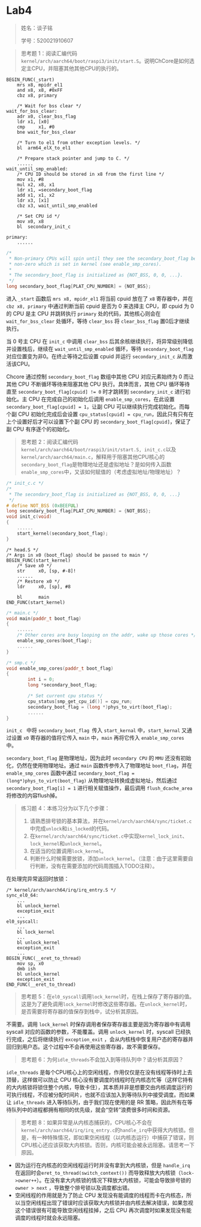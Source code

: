 # Lab4

> 姓名：谈子铭
>
> 学号：520021910607

> 思考题 1：阅读汇编代码`kernel/arch/aarch64/boot/raspi3/init/start.S`。说明ChCore是如何选定主CPU，并阻塞其他其他CPU的执行的。

```assembly
BEGIN_FUNC(_start)
	mrs	x8, mpidr_el1
	and	x8, x8,	#0xFF
	cbz	x8, primary

	/* Wait for bss clear */
wait_for_bss_clear:
	adr	x0, clear_bss_flag
	ldr	x1, [x0]
	cmp     x1, #0
	bne	wait_for_bss_clear

	/* Turn to el1 from other exception levels. */
	bl 	arm64_elX_to_el1

	/* Prepare stack pointer and jump to C. */
	......
wait_until_smp_enabled:
	/* CPU ID should be stored in x8 from the first line */
	mov	x1, #8
	mul	x2, x8, x1
	ldr	x1, =secondary_boot_flag
	add	x1, x1, x2
	ldr	x3, [x1]
	cbz	x3, wait_until_smp_enabled

	/* Set CPU id */
	mov	x0, x8
	bl 	secondary_init_c

primary:
	......
```

```c++
/*
 * Non-primary CPUs will spin until they see the secondary_boot_flag becomes
 * non-zero which is set in kernel (see enable_smp_cores).
 *
 * The secondary_boot_flag is initialized as {NOT_BSS, 0, 0, ...}.
 */
long secondary_boot_flag[PLAT_CPU_NUMBER] = {NOT_BSS};
```

进入 `_start` 函数后 `mrs x8, mpidr_el1` 将当前 cpuid 放在了 `x8` 寄存器中，并在 `cbz x8, primary` 中通过判断当前 cpuid 是否为 0 来选择主 CPU，即 cpuid 为 0 的 CPU 是主 CPU 并跳转执行 `primary` 处的代码，其他核心则会在 `wait_for_bss_clear` 处循环，等待 `clear_bss` 将 `clear_bss_flag` 置0后才继续执行。

当 0 号主 CPU 在 `init_c` 中调用 `clear_bss` 后其余核继续执行，将异常级别降低并设置栈后，继续在 `wait_until_smp_enabled` 循环，等待 `secondary_boot_flag` 对应位置变为非0。在终止等待之后设置 cpuid 并运行 `secondary_init_c` 从而激活该CPU。  

Chcore 通过控制 `secondary_boot_flag` 数组中其他 CPU 对应元素始终为 0 而让其他 CPU 不断循环等待来阻塞其他 CPU 执行。具体而言，其他 CPU 循环等待直至 `secondary_boot_flag[cpuid] != 0` 时才跳转到 `secondary_init_c` 进行初始化。主 CPU 在完成自己的初始化后调用 `enable_smp_cores`，在此设置 `secondary_boot_flag[cpuid] = 1`，让副 CPU 可以继续执行完成初始化。而每个副 CPU 初始化完成后会设置 `cpu_status[cpuid] = cpu_run`，因此只有只有在上个设置好后才可以设置下个副 CPU 的 `secondary_boot_flag[cpuid]`，保证了副 CPU 有序逐个的初始化。

> 思考题 2：阅读汇编代码`kernel/arch/aarch64/boot/raspi3/init/start.S, init_c.c`以及`kernel/arch/aarch64/main.c`，解释用于阻塞其他CPU核心的`secondary_boot_flag`是物理地址还是虚拟地址？是如何传入函数`enable_smp_cores`中，又该如何赋值的（考虑虚拟地址/物理地址）？

```c++
/* init_c.c */
/*
 * The secondary_boot_flag is initialized as {NOT_BSS, 0, 0, ...}
 */
# define NOT_BSS (0xBEEFUL)
long secondary_boot_flag[PLAT_CPU_NUMBER] = {NOT_BSS};
void init_c(void)
{
    ......
    start_kernel(secondary_boot_flag);
}
```

```assembly
/* head.S */
/* Args in x0 (boot_flag) should be passed to main */
BEGIN_FUNC(start_kernel)
    /* Save x0 */
    str     x0, [sp, #-8]!
	......
    /* Restore x0 */
    ldr     x0, [sp], #8

    bl      main
END_FUNC(start_kernel)
```

```c++
/* main.c */
void main(paddr_t boot_flag)
{
    ......
    /* Other cores are busy looping on the addr, wake up those cores */
    enable_smp_cores(boot_flag);
    ......
}
```

```c++
/* smp.c */
void enable_smp_cores(paddr_t boot_flag)
{
        int i = 0;
        long *secondary_boot_flag;

        /* Set current cpu status */
        cpu_status[smp_get_cpu_id()] = cpu_run;
        secondary_boot_flag = (long *)phys_to_virt(boot_flag);
    	......
}
```

`init_c ` 中将 `secondary_boot_flag `传入 `start_kernal` 中，`start_kernal` 又通过设置 `x0` 寄存器的值将它传入 `main` 中，`main` 再将它传入 `enable_smp_cores ` 中。

`secondary_boot_flag` 是物理地址，因为此时 `secondary CPU` 的 `MMU` 还没有初始化，仍然在使用物理地址。通过 `main` 函数传参传入了物理地址 `boot_flag`，并在 `enable_smp_cores` 函数中通过 `secondary_boot_flag = (long*)phys_to_virt(boot_flag)` 从物理地址转换成虚拟地址，然后通过 `secondary_boot_flag[i] = 1` 进行相关赋值操作，最后调用 `flush_dcache_area` 将修改的内容flush掉。

> 练习题 4：本练习分为以下几个步骤：
>
> 1. 请熟悉排号锁的基本算法，并在`kernel/arch/aarch64/sync/ticket.c`中完成`unlock`和`is_locked`的代码。
> 2. 在`kernel/arch/aarch64/sync/ticket.c`中实现`kernel_lock_init`、`lock_kernel`和`unlock_kernel`。
> 3. 在适当的位置调用`lock_kernel`。
> 4. 判断什么时候需要放锁，添加`unlock_kernel`。（注意：由于这里需要自行判断，没有在需要添加的代码周围插入TODO注释）。
>

在处理完异常返回时放锁：

```assembly
/* kernel/arch/aarch64/irq/irq_entry.S */
sync_el0_64:
	...
	bl unlock_kernel
	exception_exit
	...
el0_syscall:
	...
	bl lock_kernel
	...
	bl unlock_kernel
	exception_exit
	...
BEGIN_FUNC(__eret_to_thread)
	mov	sp, x0
	dmb ish
	bl unlock_kernel
	exception_exit
END_FUNC(__eret_to_thread)
```

> 思考题 5：在`el0_syscall`调用`lock_kernel`时，在栈上保存了寄存器的值。这是为了避免调用`lock_kernel`时修改这些寄存器。在`unlock_kernel`时，是否需要将寄存器的值保存到栈中，试分析其原因。

不需要。调用 `lock_kernel` 时保存调用者保存寄存器主要是因为寄存器中有调用 syscall 对应的函数的参数，不能覆盖。调用 `unlock_kernel` 时，syscall 已经执行完成，之后将继续执行 `exception_exit` ，会从内核栈中恢复用户态的寄存器并回归到用户态。这个过程中不会再使用这些寄存器，故不需要保存。

> 思考题 6：为何`idle_threads`不会加入到等待队列中？请分析其原因？

`idle_threads` 是每个CPU核心上的空闲线程，作用仅仅是在没有线程等待时上去顶替，这样做可以防止 CPU 核心没有要调度的线程时在内核态忙等（这样它持有的大内核锁将锁住整个内核，导致卡住），其本质并非是想要交由内核调度运行的可执行线程，不应被分配时间片，也就不应该加入到等待队列中接受调度。而如果让 `idle_threads` 进入等待队列，由于我们现在使用的是 RR 策略，因此所有在等待队列中的进程都拥有相同的优先级，就会“空转”浪费很多时间和资源。

> 思考题 8：如果异常是从内核态捕获的，CPU核心不会在`kernel/arch/aarch64/irq/irq_entry.c`的`handle_irq`中获得大内核锁。但是，有一种特殊情况，即如果空闲线程（以内核态运行）中捕获了错误，则CPU核心还应该获取大内核锁。否则，内核可能会被永远阻塞。请思考一下原因。

- 因为运行在内核态的空闲线程运行时并没有拿到大内核锁，但是 `handle_irq` 在返回时会`eret_to_thread(switch_context())` 而导致释放大内核锁（`lock->owner++`）。在没有拿大内核锁的情况下释放大内核锁，可能会导致排号锁的 `owner > next` ，导致整个排号锁以及调度都出错。
- 空闲线程的作用就是为了防止 CPU 发现没有能调度的线程而卡在内核态，所以当空闲线程出现了错误时应该获取大内核锁并由内核去解决错误，如果忽视这个错误很有可能导致空闲线程挂掉，之后 CPU 再次调度时如果发现没有能调度的线程时就会永远阻塞。
